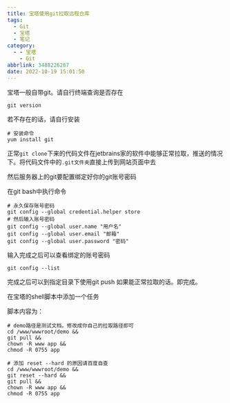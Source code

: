 ```yaml
---
title: 宝塔使用git拉取远程仓库
tags:
  - Git
  - 宝塔
  - 笔记
category:
  - - 宝塔
    - Git
abbrlink: 3488226267
date: 2022-10-19 15:01:50
---
```


宝塔一般自带git。请自行终端查询是否存在

```shell
git version
```

若不存在的话，请自行安装

```shell
# 安装命令
yum install git
```

正常`git clone`下来的代码文件在jetbrains家的软件中能够正常拉取，推送的情况下。将代码文件中的`.git文件夹`直接上传到网站页面中去

然后服务器上的git要配置绑定好你的git账号密码

在git bash中执行命令

```shell
# 永久保存账号密码
git config --global credential.helper store
# 然后输入账号密码
git config --global user.name "用户名"
git config --global user.email "邮箱"
git config --global user.password "密码"
```

输入完成之后可以查看绑定的账号密码

```shell
git config --list
```

完成之后可以到指定目录下使用git push 如果能正常拉取的话。即完成。

在宝塔的shell脚本中添加一个任务

脚本内容为：

```shell
# demo路径是测试文档。修改成你自己的拉取路径即可
cd /www/wwwroot/demo &&
git pull &&
chown -R www app &&
chmod -R 0755 app
```

```shell
# 添加 reset --hard 的原因请百度自查
cd /www/wwwroot/demo &&
git reset --hard &&
git pull &&
chown -R www app &&
chmod -R 0755 app
```

